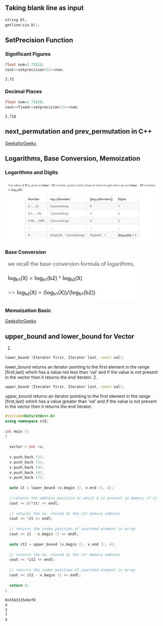 ## Taking blank line as input
```cpp
string bl;
getline(cin,bl);
```
## SetPrecision Function
### Significant Figures
```cpp
float num=2.71828;
cout<<setprecision(3)<<num;
```
```
2.72
```
### Decimal Places
```cpp
float num=2.71828;
cout<<fixed<<setprecision(3)<<num;
```
```
2.718
```
## next_permutation and prev_permutation in C++
[GeeksforGeeks](https://www.geeksforgeeks.org/stdnext_permutation-prev_permutation-c/)

## Logarithms, Base Conversion, Memoization
### Logarithms and Digits
![Logarithms and Digits](https://github.com/faiyaz103/Competitive-Programming/blob/main/resources/log_and_digits.jpg)
### Base Conversion
![Base Conversion](https://github.com/faiyaz103/Competitive-Programming/blob/main/resources/base_conv_log.jpg)
###  Memoization Basic
[GeeksforGeeks](https://www.geeksforgeeks.org/memoization-1d-2d-and-3d/)

## upper_bound and lower_bound for Vector
1.
```cpp
lower_bound (Iterator first, Iterator last, const val);
```
lower_bound returns an iterator pointing to the first element in the range [first,last) which has a value not less than ‘val’  and if the value is not present in the vector then it returns the end iterator.
2.
```cpp
upper_bound (Iterator first, Iterator last, const val);
```
upper_bound returns an iterator pointing to the first element in the range [first,last) which has a value greater than ‘val’  and if the value is not present in the vector then it returns the end iterator.
```cpp
#include<bits/stdc++.h>
using namespace std;

int main ()
{

  vector < int >v;

  v.push_back (1);
  v.push_back (2);
  v.push_back (4);
  v.push_back (4);
  v.push_back (7);

  auto it = lower_bound (v.begin (), v.end (), 4);

  //returns the address position at which 4 is present in memory if it is present
  cout << &(*it) << endl;

  // returns the no. stored at the itr memory address
  cout << *it << endl;

  // returns the index position of searched element in array
  cout << it - v.begin () << endl;

  auto it2 = upper_bound (v.begin (), v.end (), 4);

  // returns the no. stored at the itr memory address
  cout << *it2 << endl;

  // returns the index position of searched element in array
  cout << it2 - v.begin () << endl;

  return 0;
}
```
```
0x5563325e6ef8
4
2
7
4
```